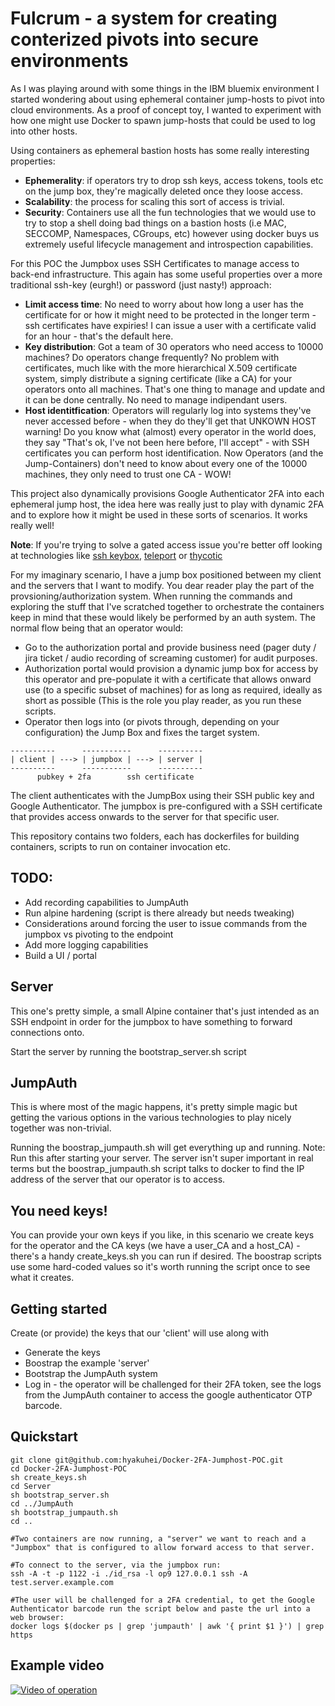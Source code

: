 # Fulcrum - a system for creating conterized pivots into secure environments
As I was playing around with some things in the IBM bluemix environment I started wondering about using ephemeral container jump-hosts to pivot into cloud environments. As a proof of concept toy, I wanted to experiment with how one might use Docker to spawn jump-hosts that could be used to log into other hosts.

Using containers as ephemeral bastion hosts has some really interesting properties:
* **Ephemerality**: if operators try to drop ssh keys, access tokens, tools etc on the jump box, they're magically deleted once they loose access.
* **Scalability**: the process for scaling this sort of access is trivial.
* **Security**: Containers use all the fun technologies that we would use to try to stop a shell doing bad things on a bastion hosts (i.e MAC, SECCOMP, Namespaces, CGroups, etc) however using docker buys us extremely useful lifecycle management and introspection capabilities.

For this POC the Jumpbox uses SSH Certificates to manage access to back-end infrastructure. This again has some useful properties over a more traditional ssh-key (eurgh!) or password (just nasty!) approach:
* **Limit access time**: No need to worry about how long a user has the certificate for or how it might need to be protected in the longer term - ssh certificates have expiries! I can issue a user with a certificate valid for an hour - that's the default here.
* **Key distribution**: Got a team of 30 operators who need access to 10000 machines? Do operators change frequently? No problem with certificates, much like with the more hierarchical X.509 certificate system, simply distribute a signing certificate (like a CA) for your operators onto all machines. That's one thing to manage and update and it can be done centrally. No need to manage indipendant users.
* **Host identitfication**: Operators will regularly log into systems they've never accessed before - when they do they'll get that UNKOWN HOST warning! Do you know what (almost) every operator in the world does, they say "That's ok, I've not been here before, I'll accept" - with SSH certificates you can perform host identification. Now Operators (and the Jump-Containers) don't need to know about every one of the 10000 machines, they only need to trust one CA - WOW!

This project also dynamically provisions Google Authenticator 2FA into each ephemeral jump host, the idea here was really just to play with dynamic 2FA and to explore how it might be used in these sorts of scenarios. It works really well!

**Note**: If you're trying to solve a gated access issue you're better off looking at technologies like [ssh keybox](https://github.com/skavanagh/KeyBox),   [teleport](https://gravitational.com/teleport/) or [thycotic](https://thycotic.com/)

For my imaginary scenario, I have a jump box positioned between my client and the servers that I want to modify. You dear reader play the part of the provsioning/authorization system. When running the commands and exploring the stuff that I've scratched together to orchestrate the containers keep in mind that these would likely be performed by an auth system. The normal flow being that an operator would:
* Go to the authorization portal and provide business need (pager duty / jira ticket / audio recording of screaming customer) for audit purposes.
* Authorization portal would provision a dynamic jump box for access by this operator and pre-populate it with a certificate that allows onward use (to a specific subset of machines) for as long as required, ideally as short as possible (This is the role you play reader, as you run these scripts.
* Operator then logs into (or pivots through, depending on your configuration) the Jump Box and fixes the target system.

```
----------      -----------      ----------
| client | ---> | jumpbox | ---> | server |
----------      -----------      ----------
      pubkey + 2fa        ssh certificate
```
The client authenticates with the JumpBox using their SSH public key and Google Authenticator. The jumpbox is pre-configured with a SSH certificate that provides access onwards to the server for that specific user.

This repository contains two folders, each has dockerfiles for building containers, scripts to run on container invocation etc.

## TODO:
* Add recording capabilities to JumpAuth
* Run alpine hardening (script is there already but needs tweaking)
* Considerations around forcing the user to issue commands from the jumpbox vs pivoting to the endpoint
* Add more logging capabilities
* Build a UI / portal

## Server
This one's pretty simple, a small Alpine container that's just intended as an SSH endpoint in order for the jumpbox to have something to forward connections onto.

Start the server by running the bootstrap_server.sh script

## JumpAuth
This is where most of the magic happens, it's pretty simple magic but getting the various options in the various technologies to play nicely together was non-trivial. 

Running the boostrap_jumpauth.sh will get everything up and running. Note: Run this after starting your server. The server isn't super important in real terms but the boostrap_jumpauth.sh script talks to docker to find the IP address of the server that our operator is to access.

## You need keys!
You can provide your own keys if you like, in this scenario we create keys for the operator and the CA keys (we have a user_CA and a host_CA) - there's a handy create_keys.sh you can run if desired. The boostrap scripts use some hard-coded values so it's worth running the script once to see what it creates.

## Getting started
Create (or provide) the keys that our 'client' will use along with

- Generate the keys
- Boostrap the example 'server'
- Bootstrap the JumpAuth system
- Log in - the operator will be challenged for their 2FA token, see the logs from the JumpAuth container to access the google authenticator OTP barcode.

## Quickstart
```
git clone git@github.com:hyakuhei/Docker-2FA-Jumphost-POC.git
cd Docker-2FA-Jumphost-POC
sh create_keys.sh
cd Server
sh bootstrap_server.sh
cd ../JumpAuth
sh bootstrap_jumpauth.sh
cd ..

#Two containers are now running, a "server" we want to reach and a "Jumpbox" that is configured to allow forward access to that server.

#To connect to the server, via the jumpbox run:
ssh -A -t -p 1122 -i ./id_rsa -l op9 127.0.0.1 ssh -A test.server.example.com

#The user will be challenged for a 2FA credential, to get the Google Authenticator barcode run the script below and paste the url into a web browser:
docker logs $(docker ps | grep 'jumpauth' | awk '{ print $1 }') | grep https
```

## Example video
[![Video of operation](https://img.youtube.com/vi/m3JFaFzrevM/0.jpg)](https://www.youtube.com/watch?v=m3JFaFzrevM)
